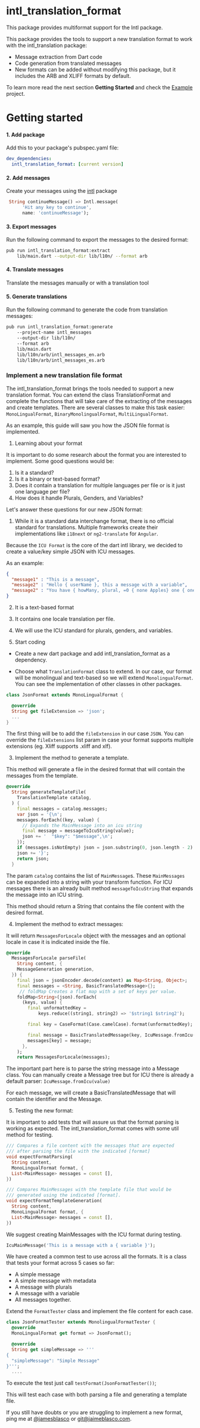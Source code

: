 # intl_translation_format

This package provides multiformat support for the Intl package.

This package provides the tools to support a new translation format to work with the intl_translation package: 

- Message extraction from Dart code
- Code generation from translated messages 
- New formats can be added without modifying this package, but it includes the ARB and XLIFF formats by default.

To learn more read the next section **Getting Started** and check the [Example](https://github.com/jamesblasco/intl_translation_format/tree/master/intl_translation_format/example) project.

# Getting started

#### 1. Add package
Add this to your package's pubspec.yaml file:
```yaml
dev_dependencies:
  intl_translation_format: [current version]
```

#### 2. Add messages
Create your messages using the [intl](https://pub.dev/packages/intl) package

```dart
 String continueMessage() => Intl.message(
      'Hit any key to continue',
      name: 'continueMessage');
```

#### 3. Export messages

Run the following command to export the messages to the desired format:

```zsh
pub run intl_translation_format:extract 
    lib/main.dart --output-dir lib/l10n/ --format arb
```

#### 4. Translate messages

Translate the messages manually or with a translation tool

#### 5. Generate translations

Run the following command to generate the code from translation messages:

```zsh
pub run intl_translation_format:generate 
    --project-name intl_messages
    --output-dir lib/l10n/  
    --format arb
    lib/main.dart 
    lib/l10n/arb/intl_messages_en.arb 
    lib/l10n/arb/intl_messages_es.arb   
```

### Implement a new translation file format

The intl_translation_format brings the tools needed to support a new translation format. 
You can extend the class TranslationFormat and complete the functions that will take care of the extracting of the messages
and create templates. There are several classes to make this task easier: `MonoLingualFormat`, `BinaryMonolingualFormat`,
`MultiLingualFormat`.

As an example, this guide will saw you how the JSON file format is implemented.

1. Learning about your format

It is important to do some research about the format you are interested to implement. Some good questions would be:
 1. Is it a standard? 
 2. Is it a binary or text-based format?
 3. Does it contain a translation for multiple languages per file or is it just one language per file?
 4. How does it handle Plurals, Genders, and Variables?

Let's answer these questions for our new JSON format:
 1. While it is a standard data interchange format, there is no official standard for translations. Multiple frameworks create their implementations like `i18next` or `ng2-translate` for `Angular`.

 Because the `ICU Format` is the core of the dart intl library, we decided to create a value/key simple JSON with ICU messages. 

 As an example: 
 ```json
 {
   "message1" : "This is a message",
   "message2" : "Hello { userName }, this a message with a variable",
   "message2" : "You have { howMany, plural, =0 { none Apples} one { one Apple} other { {howMany} Apples} }"
 } 
 ```
 2. It is a text-based format
 3. It contains one locale translation per file.
 4. We will use the ICU standard for plurals, genders, and variables.


2. Start coding

 - Create a new dart package and add intl_translation_format as a dependency.

- Choose what `TranslationFormat` class to extend. In our case, our format will be monolingual and text-based so we will extend `MonolingualFormat`. You can see the implementation of other classes in other packages.

```dart 
class JsonFormat extends MonoLingualFormat {

  @override
  String get fileExtension => 'json';
  ...
}  
```
The first thing will be to add the `fileExtension` in our case `JSON`. You can override the `fileExtensions` list param in case your format supports multiple extensions (eg. Xliff supports .xliff and xlf).

3. Implement the method to generate a template.

This method will generate a file in the desired format that will contain the messages from the template.

```dart
@override
  String generateTemplateFile(
    TranslationTemplate catalog,
  ) {
    final messages = catalog.messages;
    var json = '{\n';
    messages.forEach((key, value) {
      // Expands the MainMessage into an icu string
      final message = messageToIcuString(value);
      json += '  "$key": "$message",\n';
    });
    if (messages.isNotEmpty) json = json.substring(0, json.length - 2) + '\n';
    json += '}';
    return json;
  }
```
The param `catalog` contains the list of `MainMessage`s. These `MainMessages` can be expanded into a string with your transform function. For ICU messages there is an already built method `messageToIcuString` that expands the message into an ICU string.

This method should return a String that contains the file content with the desired format.

4. Implement the method to extract messages: 

It will return `MessagesForLocale` object with the messages and an optional locale in case it is indicated inside the file.

```dart
@override
  MessagesForLocale parseFile(
    String content, {
    MessageGeneration generation,
  }) {
    final json = jsonEncoder.decode(content) as Map<String, Object>;
    final messages = <String, BasicTranslatedMessage>{};
     // foldMap Creates a flat map with a set of keys per value.
    foldMap<String>(json).forEach(
      (keys, value) {
        final unformattedKey =
            keys.reduce((string1, string2) => '$string1 $string2');

        final key = CaseFormat(Case.camelCase).format(unformattedKey);

        final message = BasicTranslatedMessage(key, IcuMessage.fromIcu(value));
        messages[key] = message;
      },
    );
    return MessagesForLocale(messages);
```

The important part here is to parse the string message into a Message class. You can manually create a Message tree but for ICU there is already a default parser: `IcuMessage.fromIcu(value)`

For each message, we will create a BasicTranslatedMessage that will contain the identifier and the Message.


5. Testing the new format:

It is important to add tests that will assure us that the format parsing is working as expected. The intl_translation_format comes with some util method for testing.

```dart
/// Compares a file content with the messages that are expected
/// after parsing the file with the indicated [format]
void expectFormatParsing(
  String content,
  MonoLingualFormat format, {
  List<MainMessage> messages = const [],
})
```

```dart
/// Compares MainMessages with the template file that would be
/// generated using the indicated [format].
void expectFormatTemplateGeneration(
  String content,
  MonoLingualFormat format, {
  List<MainMessage> messages = const [],
})
```


We suggest creating MainMessages with the ICU format during testing.

```dart
IcuMainMessage('This is a message with a { variable }');
```

We have created a common test to use across all the formats. It is a class that tests your format across 5 cases so far:
 - A simple message
 - A simple message with metadata
 - A message with plurals
 - A message with a variable
 - All messages together.

Extend the `FormatTester` class and implement the file content for each case.

```dart
class JsonFormatTester extends MonolingualFormatTester {
  @override
  MonoLingualFormat get format => JsonFormat();

  @override
  String get simpleMessage => '''
{
  "simpleMessage": "Simple Message"
}''';
  ....
```

To execute the test just call `testFormat(JsonFormatTester())`;

This will test each case with both parsing a file and generating a template file.


If you still have doubts or you are struggling to implement a new format, ping me at [@jamesblasco](https://twitter.com/JamesBlasco) or git@jaimeblasco.com.

